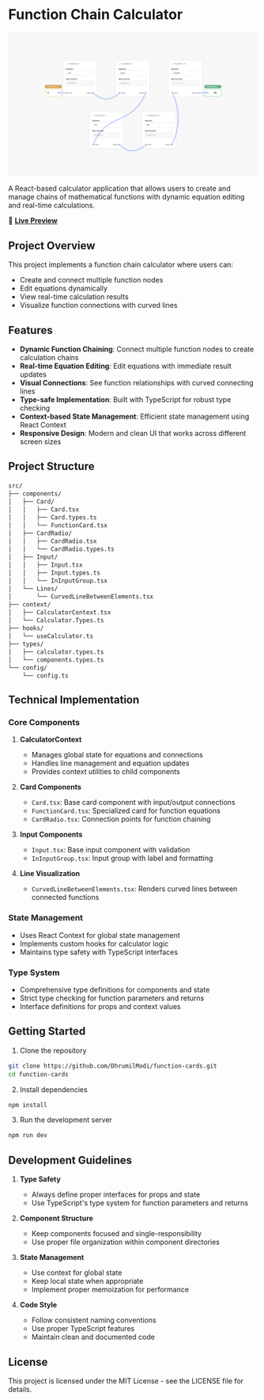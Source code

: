 # Function Chain Calculator

![Product Image](https://github.com/DhrumilModi/function-cards/blob/main/public/product.png?raw=true)

A React-based calculator application that allows users to create and manage chains of mathematical functions with dynamic equation editing and real-time calculations.

🚀 **[Live Preview](https://function-cards-dhrumil-modis-projects-0388999a.vercel.app/)**

## Project Overview

This project implements a function chain calculator where users can:

- Create and connect multiple function nodes
- Edit equations dynamically
- View real-time calculation results
- Visualize function connections with curved lines

## Features

- **Dynamic Function Chaining**: Connect multiple function nodes to create calculation chains
- **Real-time Equation Editing**: Edit equations with immediate result updates
- **Visual Connections**: See function relationships with curved connecting lines
- **Type-safe Implementation**: Built with TypeScript for robust type checking
- **Context-based State Management**: Efficient state management using React Context
- **Responsive Design**: Modern and clean UI that works across different screen sizes

## Project Structure

```
src/
├── components/
│   ├── Card/
│   │   ├── Card.tsx
│   │   ├── Card.types.ts
│   │   └── FunctionCard.tsx
│   ├── CardRadio/
│   │   ├── CardRadio.tsx
│   │   └── CardRadio.types.ts
│   ├── Input/
│   │   ├── Input.tsx
│   │   ├── Input.types.ts
│   │   └── InInputGroup.tsx
│   └── Lines/
│       └── CurvedLineBetweenElements.tsx
├── context/
│   ├── CalculatorContext.tsx
│   └── Calculator.Types.ts
├── hooks/
│   └── useCalculator.ts
├── types/
│   ├── calculator.types.ts
│   └── components.types.ts
└── config/
    └── config.ts
```

## Technical Implementation

### Core Components

1. **CalculatorContext**

   - Manages global state for equations and connections
   - Handles line management and equation updates
   - Provides context utilities to child components

2. **Card Components**

   - `Card.tsx`: Base card component with input/output connections
   - `FunctionCard.tsx`: Specialized card for function equations
   - `CardRadio.tsx`: Connection points for function chaining

3. **Input Components**

   - `Input.tsx`: Base input component with validation
   - `InInputGroup.tsx`: Input group with label and formatting

4. **Line Visualization**
   - `CurvedLineBetweenElements.tsx`: Renders curved lines between connected functions

### State Management

- Uses React Context for global state management
- Implements custom hooks for calculator logic
- Maintains type safety with TypeScript interfaces

### Type System

- Comprehensive type definitions for components and state
- Strict type checking for function parameters and returns
- Interface definitions for props and context values

## Getting Started

1. Clone the repository

```bash
git clone https://github.com/DhrumilModi/function-cards.git
cd function-cards
```

2. Install dependencies

```bash
npm install
```

3. Run the development server

```bash
npm run dev
```

## Development Guidelines

1. **Type Safety**

   - Always define proper interfaces for props and state
   - Use TypeScript's type system for function parameters and returns

2. **Component Structure**

   - Keep components focused and single-responsibility
   - Use proper file organization within component directories

3. **State Management**

   - Use context for global state
   - Keep local state when appropriate
   - Implement proper memoization for performance

4. **Code Style**
   - Follow consistent naming conventions
   - Use proper TypeScript features
   - Maintain clean and documented code

## License

This project is licensed under the MIT License - see the LICENSE file for details.
